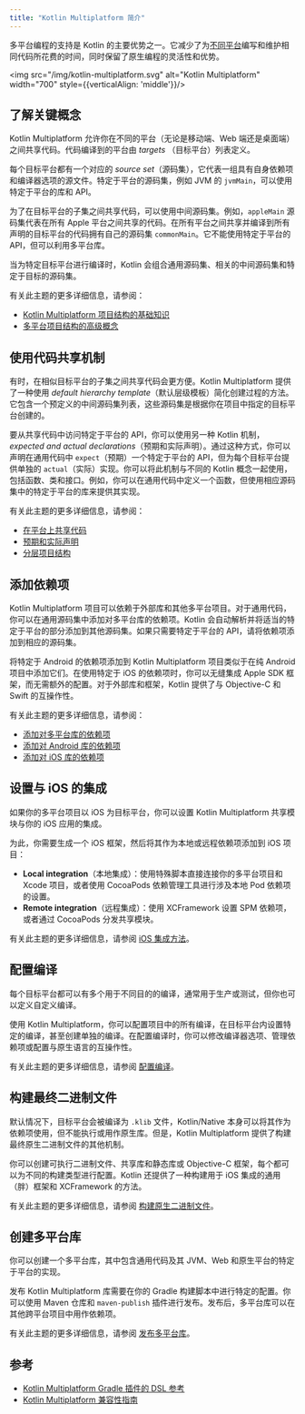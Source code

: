 ```yaml
---
title: "Kotlin Multiplatform 简介"
---
```

多平台编程的支持是 Kotlin 的主要优势之一。它减少了为[不同平台](multiplatform-dsl-reference.md#targets)编写和维护相同代码所花费的时间，同时保留了原生编程的灵活性和优势。

<img src="/img/kotlin-multiplatform.svg" alt="Kotlin Multiplatform" width="700" style={{verticalAlign: 'middle'}}/>

## 了解关键概念

Kotlin Multiplatform 允许你在不同的平台（无论是移动端、Web 端还是桌面端）之间共享代码。代码编译到的平台由 _targets_ （目标平台）列表定义。

每个目标平台都有一个对应的 *source set*（源码集），它代表一组具有自身依赖项和编译器选项的源文件。特定于平台的源码集，例如 JVM 的 `jvmMain`，可以使用特定于平台的库和 API。

为了在目标平台的子集之间共享代码，可以使用中间源码集。例如，`appleMain` 源码集代表在所有 Apple 平台之间共享的代码。在所有平台之间共享并编译到所有声明的目标平台的代码拥有自己的源码集 `commonMain`。它不能使用特定于平台的 API，但可以利用多平台库。

当为特定目标平台进行编译时，Kotlin 会组合通用源码集、相关的中间源码集和特定于目标的源码集。

有关此主题的更多详细信息，请参阅：

* [Kotlin Multiplatform 项目结构的基础知识](multiplatform-discover-project.md)
* [多平台项目结构的高级概念](multiplatform-advanced-project-structure.md)

## 使用代码共享机制

有时，在相似目标平台的子集之间共享代码会更方便。Kotlin Multiplatform 提供了一种使用 *default hierarchy template*（默认层级模板）简化创建过程的方法。它包含一个预定义的中间源码集列表，这些源码集是根据你在项目中指定的目标平台创建的。

要从共享代码中访问特定于平台的 API，你可以使用另一种 Kotlin 机制，*expected and actual declarations*（预期和实际声明）。通过这种方式，你可以声明在通用代码中 `expect`（预期）一个特定于平台的 API，但为每个目标平台提供单独的 `actual`（实际）实现。你可以将此机制与不同的 Kotlin 概念一起使用，包括函数、类和接口。例如，你可以在通用代码中定义一个函数，但使用相应源码集中的特定于平台的库来提供其实现。

有关此主题的更多详细信息，请参阅：

* [在平台上共享代码](multiplatform-share-on-platforms.md)
* [预期和实际声明](multiplatform-expect-actual.md)
* [分层项目结构](multiplatform-hierarchy.md)

## 添加依赖项

Kotlin Multiplatform 项目可以依赖于外部库和其他多平台项目。对于通用代码，你可以在通用源码集中添加对多平台库的依赖项。Kotlin 会自动解析并将适当的特定于平台的部分添加到其他源码集。如果只需要特定于平台的 API，请将依赖项添加到相应的源码集。

将特定于 Android 的依赖项添加到 Kotlin Multiplatform 项目类似于在纯 Android 项目中添加它们。在使用特定于 iOS 的依赖项时，你可以无缝集成 Apple SDK 框架，而无需额外的配置。对于外部库和框架，Kotlin 提供了与 Objective-C 和 Swift 的互操作性。

有关此主题的更多详细信息，请参阅：

* [添加对多平台库的依赖项](multiplatform-add-dependencies.md)
* [添加对 Android 库的依赖项](multiplatform-android-dependencies.md)
* [添加对 iOS 库的依赖项](multiplatform-ios-dependencies.md)

## 设置与 iOS 的集成

如果你的多平台项目以 iOS 为目标平台，你可以设置 Kotlin Multiplatform 共享模块与你的 iOS 应用的集成。

为此，你需要生成一个 iOS 框架，然后将其作为本地或远程依赖项添加到 iOS 项目：

* **Local integration**（本地集成）：使用特殊脚本直接连接你的多平台项目和 Xcode 项目，或者使用 CocoaPods 依赖管理工具进行涉及本地 Pod 依赖项的设置。
* **Remote integration**（远程集成）：使用 XCFramework 设置 SPM 依赖项，或者通过 CocoaPods 分发共享模块。

有关此主题的更多详细信息，请参阅 [iOS 集成方法](multiplatform-ios-integration-overview.md)。

## 配置编译

每个目标平台都可以有多个用于不同目的的编译，通常用于生产或测试，但你也可以定义自定义编译。

使用 Kotlin Multiplatform，你可以配置项目中的所有编译，在目标平台内设置特定的编译，甚至创建单独的编译。在配置编译时，你可以修改编译器选项、管理依赖项或配置与原生语言的互操作性。

有关此主题的更多详细信息，请参阅 [配置编译](multiplatform-configure-compilations.md)。

## 构建最终二进制文件

默认情况下，目标平台会被编译为 `.klib` 文件，Kotlin/Native 本身可以将其作为依赖项使用，但不能执行或用作原生库。但是，Kotlin Multiplatform 提供了构建最终原生二进制文件的其他机制。

你可以创建可执行二进制文件、共享库和静态库或 Objective-C 框架，每个都可以为不同的构建类型进行配置。Kotlin 还提供了一种构建用于 iOS 集成的通用（胖）框架和 XCFramework 的方法。

有关此主题的更多详细信息，请参阅 [构建原生二进制文件](multiplatform-build-native-binaries.md)。

## 创建多平台库

你可以创建一个多平台库，其中包含通用代码及其 JVM、Web 和原生平台的特定于平台的实现。

发布 Kotlin Multiplatform 库需要在你的 Gradle 构建脚本中进行特定的配置。你可以使用 Maven 仓库和 `maven-publish` 插件进行发布。发布后，多平台库可以在其他跨平台项目中用作依赖项。

有关此主题的更多详细信息，请参阅 [发布多平台库](multiplatform-publish-lib.md)。

## 参考

* [Kotlin Multiplatform Gradle 插件的 DSL 参考](multiplatform-dsl-reference.md)
* [Kotlin Multiplatform 兼容性指南](multiplatform-compatibility-guide.md)